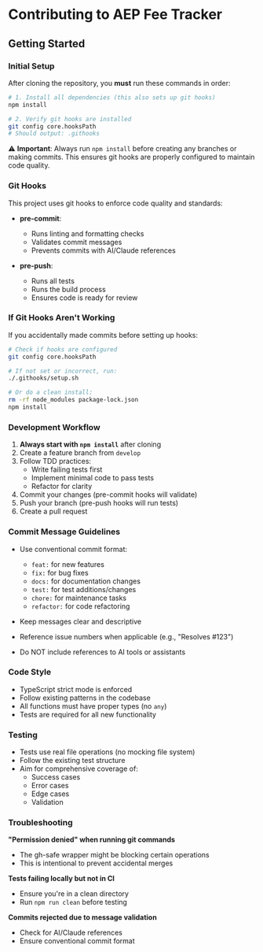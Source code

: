 # Contributing to AEP Fee Tracker

## Getting Started

### Initial Setup

After cloning the repository, you **must** run these commands in order:

```bash
# 1. Install all dependencies (this also sets up git hooks)
npm install

# 2. Verify git hooks are installed
git config core.hooksPath
# Should output: .githooks
```

⚠️ **Important**: Always run `npm install` before creating any branches or making commits. This ensures git hooks are properly configured to maintain code quality.

### Git Hooks

This project uses git hooks to enforce code quality and standards:

- **pre-commit**: 
  - Runs linting and formatting checks
  - Validates commit messages
  - Prevents commits with AI/Claude references
  
- **pre-push**: 
  - Runs all tests
  - Runs the build process
  - Ensures code is ready for review

### If Git Hooks Aren't Working

If you accidentally made commits before setting up hooks:

```bash
# Check if hooks are configured
git config core.hooksPath

# If not set or incorrect, run:
./.githooks/setup.sh

# Or do a clean install:
rm -rf node_modules package-lock.json
npm install
```

### Development Workflow

1. **Always start with `npm install`** after cloning
2. Create a feature branch from `develop`
3. Follow TDD practices:
   - Write failing tests first
   - Implement minimal code to pass tests
   - Refactor for clarity
4. Commit your changes (pre-commit hooks will validate)
5. Push your branch (pre-push hooks will run tests)
6. Create a pull request

### Commit Message Guidelines

- Use conventional commit format:
  - `feat:` for new features
  - `fix:` for bug fixes
  - `docs:` for documentation changes
  - `test:` for test additions/changes
  - `chore:` for maintenance tasks
  - `refactor:` for code refactoring

- Keep messages clear and descriptive
- Reference issue numbers when applicable (e.g., "Resolves #123")
- Do NOT include references to AI tools or assistants

### Code Style

- TypeScript strict mode is enforced
- Follow existing patterns in the codebase
- All functions must have proper types (no `any`)
- Tests are required for all new functionality

### Testing

- Tests use real file operations (no mocking file system)
- Follow the existing test structure
- Aim for comprehensive coverage of:
  - Success cases
  - Error cases
  - Edge cases
  - Validation

### Troubleshooting

**"Permission denied" when running git commands**
- The gh-safe wrapper might be blocking certain operations
- This is intentional to prevent accidental merges

**Tests failing locally but not in CI**
- Ensure you're in a clean directory
- Run `npm run clean` before testing

**Commits rejected due to message validation**
- Check for AI/Claude references
- Ensure conventional commit format